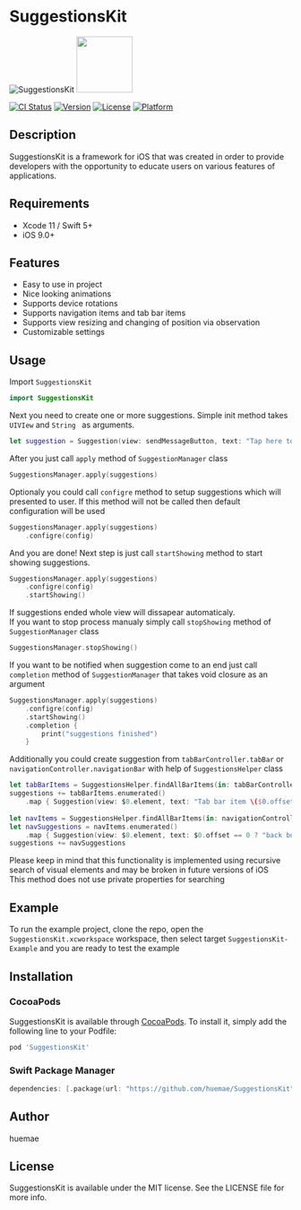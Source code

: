 # SuggestionsKit

![SuggestionsKit](https://i.imgur.com/Z9SfxiO.gif)
<img src="https://i.imgur.com/xfGnJ90.gif" width="100" height="100">

[![CI Status](https://travis-ci.org/huemae/SuggestionsKit.svg?branch=master)](https://travis-ci.org/huemae/SuggestionsKit)
[![Version](https://img.shields.io/cocoapods/v/SuggestionsKit.svg?style=flat)](https://cocoapods.org/pods/SuggestionsKit)
[![License](https://img.shields.io/cocoapods/l/SuggestionsKit.svg?style=flat)](https://cocoapods.org/pods/SuggestionsKit)
[![Platform](https://img.shields.io/cocoapods/p/SuggestionsKit.svg?style=flat)](https://cocoapods.org/pods/SuggestionsKit)

## Description

SuggestionsKit is a framework for iOS that was created in order to provide developers with the opportunity to educate users on various features of applications.

## Requirements
* Xcode 11 / Swift 5+
* iOS 9.0+

## Features

* Easy to use in project
* Nice looking animations
* Supports device rotations
* Supports navigation items and tab bar items
* Supports view resizing and changing of position via observation
* Customizable settings

## Usage

Import ```SuggestionsKit```

```swift
import SuggestionsKit
```

Next you need to create one or more suggestions. Simple init method takes ```UIVIew``` and ```String ``` as arguments.
```swift
let suggestion = Suggestion(view: sendMessageButton, text: "Tap here to send message to user")
```

After you just call ```apply``` method of ```SuggestionManager``` class
```swift
SuggestionsManager.apply(suggestions)
```
Optionaly you could call ```configre``` method to setup suggestions which will presented to user. If this method will not be called then default configuration will be used
```swift
SuggestionsManager.apply(suggestions)
    .configre(config)
```
And you are done! Next step is just call ```startShowing``` method to start showing suggestions.
```swift
SuggestionsManager.apply(suggestions)
    .configre(config)
    .startShowing()
```

If suggestions ended whole view will dissapear automaticaly.  
If you want to stop process manualy simply call ```stopShowing``` method of ```SuggestionManager``` class
```swift
SuggestionsManager.stopShowing()
```
If you want to be notified when suggestion come to an end just call ```completion``` method of ```SuggestionManager``` that takes void closure as an argument
```swift
SuggestionsManager.apply(suggestions)
    .configre(config)
    .startShowing()
    .completion {
        print("suggestions finished")
    }
 ```
 
 Additionally you could create suggestion from ```tabBarController.tabBar``` or ```navigationController.navigationBar``` with help of ```SuggestionsHelper``` class
```swift
let tabBarItems = SuggestionsHelper.findAllBarItems(in: tabBarController?.tabBar)
suggestions += tabBarItems.enumerated()
    .map { Suggestion(view: $0.element, text: "Tab bar item \($0.offset)") }
    
let navItems = SuggestionsHelper.findAllBarItems(in: navigationController?.navigationBar)
let navSuggestions = navItems.enumerated()
    .map { Suggestion(view: $0.element, text: $0.offset == 0 ? "back button" : "bar button item") }
suggestions += navSuggestions
```
Please keep in mind that this functionality is implemented using recursive search of visual elements and may be broken in future versions of iOS  
This method does not use private properties for searching

## Example

To run the example project, clone the repo, open the ```SuggestionsKit.xcworkspace``` workspace, then select target ```SuggestionsKit-Example``` and you are ready to test the example
## Installation

### CocoaPods

SuggestionsKit is available through [CocoaPods](https://cocoapods.org). To install
it, simply add the following line to your Podfile:

```ruby
pod 'SuggestionsKit'
```

### Swift Package Manager
```swift
dependencies: [.package(url: "https://github.com/huemae/SuggestionsKit", Package.Dependency.Requirement.branch("master"))]
```
## Author

huemae

## License

SuggestionsKit is available under the MIT license. See the LICENSE file for more info.

